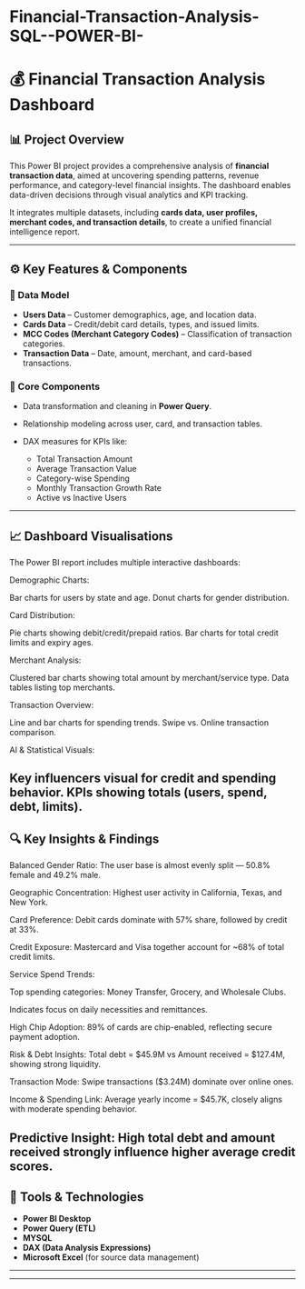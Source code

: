 # Financial-Transaction-Analysis-SQL--POWER-BI-

# 💰 Financial Transaction Analysis Dashboard

## 📊 Project Overview

This Power BI project provides a comprehensive analysis of **financial transaction data**, aimed at uncovering spending patterns, revenue performance, and category-level financial insights. The dashboard enables data-driven decisions through visual analytics and KPI tracking.

It integrates multiple datasets, including **cards data, user profiles, merchant codes, and transaction details**, to create a unified financial intelligence report.

---

## ⚙️ Key Features & Components

### 🧱 Data Model

* **Users Data** – Customer demographics, age, and location data.
* **Cards Data** – Credit/debit card details, types, and issued limits.
* **MCC Codes (Merchant Category Codes)** – Classification of transaction categories.
* **Transaction Data** – Date, amount, merchant, and card-based transactions.

### 🧩 Core Components

* Data transformation and cleaning in **Power Query**.
* Relationship modeling across user, card, and transaction tables.
* DAX measures for KPIs like:

  * Total Transaction Amount
  * Average Transaction Value
  * Category-wise Spending
  * Monthly Transaction Growth Rate
  * Active vs Inactive Users

---

## 📈 Dashboard Visualisations

The Power BI report includes multiple interactive dashboards:

Demographic Charts:

Bar charts for users by state and age.
Donut charts for gender distribution.

Card Distribution:

Pie charts showing debit/credit/prepaid ratios.
Bar charts for total credit limits and expiry ages.

Merchant Analysis:

Clustered bar charts showing total amount by merchant/service type.
Data tables listing top merchants.

Transaction Overview:

Line and bar charts for spending trends.
Swipe vs. Online transaction comparison.

AI & Statistical Visuals:

Key influencers visual for credit and spending behavior.
KPIs showing totals (users, spend, debt, limits).
---

## 🔍 Key Insights & Findings

Balanced Gender Ratio:
The user base is almost evenly split — 50.8% female and 49.2% male.

Geographic Concentration:
Highest user activity in California, Texas, and New York.

Card Preference:
Debit cards dominate with 57% share, followed by credit at 33%.

Credit Exposure:
Mastercard and Visa together account for ~68% of total credit limits.

Service Spend Trends:

Top spending categories: Money Transfer, Grocery, and Wholesale Clubs.

Indicates focus on daily necessities and remittances.

High Chip Adoption:
89% of cards are chip-enabled, reflecting secure payment adoption.

Risk & Debt Insights:
Total debt = $45.9M vs Amount received = $127.4M, showing strong liquidity.

Transaction Mode:
Swipe transactions ($3.24M) dominate over online ones.

Income & Spending Link:
Average yearly income = $45.7K, closely aligns with moderate spending behavior.

Predictive Insight:
High total debt and amount received strongly influence higher average credit scores.
---

## 🧠 Tools & Technologies

* **Power BI Desktop**
* **Power Query (ETL)**
* **MYSQL**
* **DAX (Data Analysis Expressions)**
* **Microsoft Excel** (for source data management)

---


---


